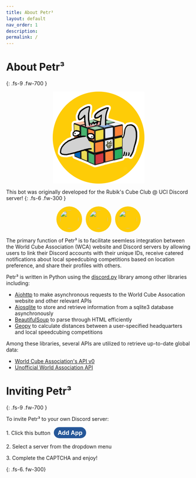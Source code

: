 ```yaml
---
title: About Petr³
layout: default
nav_order: 1
description: 
permalink: /
---
```


# About Petr³
{: .fs-9 .fw-700 }

<div style="display: flex; justify-content: center">
  <img src="/assets/images/cubic-petr-avatar-circle.png" style="width: 250px; height: 250px">
</div>

This bot was originally developed for the Rubik's Cube Club @ UCI Discord server!
{: .fs-6 .fw-300 }

<div style="display: flex; justify-content: center; gap: 10px;">
  <a href="https://discord.gg/2HnwhfksGa">
    <img src="https://img.icons8.com/?size=100&id=M725CLW4L7wE&format=png&color=000000" style="width: 50px; height: 50px; border-radius: 50%; background-color: #fecc07; padding: 10px;">
  </a>
  <a href="https://www.instagram.com/anteatercubeclub">
    <img src="https://img.icons8.com/?size=100&id=Xy10Jcu1L2Su&format=png&color=000000" style="width: 50px; height: 50px; border-radius: 50%; background-color: #fecc07; padding: 10px;">
  </a>
  <a href = "https://www.worldcubeassociation.org">
    <img src = "https://dropinblog.net/34242096/files/featured/Parents_Guide_to_WCA_World_Cube_Association_Competitions/wca_.svg" style="width: 50px; height: 50px; border-radius: 50%; background-color: #fecc07; padding: 10px;">
  </a> 
</div>

The primary function of Petr³ is to facilitate seemless integration between the World Cube Association (WCA) website and Discord servers by allowing users to link their Discord accounts with their unique IDs, receive catered notifications about local speedcubing competitions based on location preference, and share their profiles with others. 

Petr³ is written in Python using the [discord.py](https://discordpy.readthedocs.io/en/stable/) library among other libraries including: 
* [Aiohttp](https://docs.aiohttp.org/en/stable/) to make asynchronous requests to the World Cube Assocation website and other relevant APIs
* [Aiosqlite](https://github.com/omnilib/aiosqlite) to store and retrieve information from a sqlite3 database asynchronously 
* [BeautifulSoup](https://beautiful-soup-4.readthedocs.io/en/latest/) to parse through HTML efficiently
* [Geopy](https://geopy.readthedocs.io/en/stable/) to calculate distances between a user-specified headquarters and local speedcubing competitions

Among these libraries, several APIs are utilized to retrieve up-to-date global data: 
* [World Cube Association's API v0](https://www.worldcubeassociation.org/help/api) 
* [Unofficial World Association API](https://wca-rest-api.robiningelbrecht.be)

# Inviting Petr³
{: .fs-9 .fw-700 }

<p>To invite Petr³ to your own Discord server:</p>
<div style="
  display: flex; 
  align-items: center; 
  gap: 10px;">
  <span>1. Click this button</span>
  <div style="
    background-color: #255799; 
    color: white; 
    padding: 5px 10px; 
    border-radius: 15px; 
    display: inline-flex; 
    justify-content: center; 
    align-items: center; 
    text-align: center; 
    white-space: nowrap;">
    <a href="https://discord.com/oauth2/authorize?client_id=1266274979129987083" 
       style="
         color: white; 
         text-decoration: none; 
         font-size: 16px; 
         font-weight: bold;">
      Add App
    </a>
  </div>
</div>
<p>2. Select a server from the dropdown menu</p>
<p>3. Complete the CAPTCHA and enjoy!</p>





{: .fs-6. fw-300}